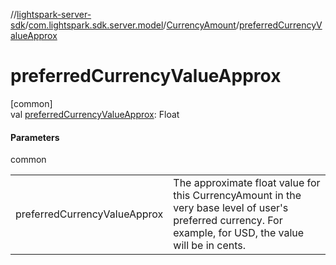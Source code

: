 //[lightspark-server-sdk](../../../index.md)/[com.lightspark.sdk.server.model](../index.md)/[CurrencyAmount](index.md)/[preferredCurrencyValueApprox](preferred-currency-value-approx.md)

# preferredCurrencyValueApprox

[common]\
val [preferredCurrencyValueApprox](preferred-currency-value-approx.md): Float

#### Parameters

common

| | |
|---|---|
| preferredCurrencyValueApprox | The approximate float value for this CurrencyAmount in the very base level of user's preferred currency. For example, for USD, the value will be in cents. |
